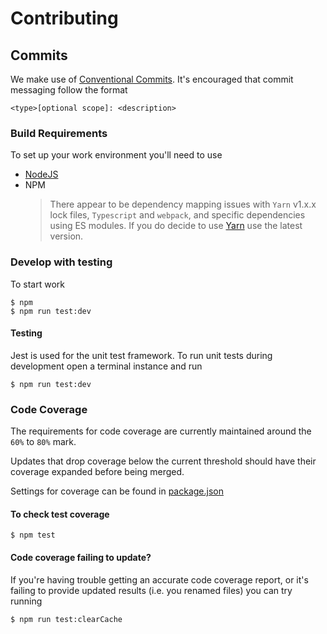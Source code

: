 # Contributing

## Commits
We make use of [Conventional Commits](https://www.conventionalcommits.org). It's encouraged that 
commit messaging follow the format
  ```
  <type>[optional scope]: <description>
  ```

### Build Requirements
To set up your work environment you'll need to use
 * [NodeJS](https://nodejs.org/)
 * NPM
   > There appear to be dependency mapping issues with `Yarn` v1.x.x lock files, `Typescript` and `webpack`, and specific dependencies
   > using ES modules. If you do decide to use [Yarn](https://yarnpkg.com) use the latest version.
    
### Develop with testing
To start work
  ```shell
  $ npm
  $ npm run test:dev
  ```

#### Testing
Jest is used for the unit test framework. To run unit tests during development open a terminal instance and run
  ```shell
  $ npm run test:dev
  ```

### Code Coverage
The requirements for code coverage are currently maintained around the `60%` to `80%` mark.

Updates that drop coverage below the current threshold should have their coverage expanded before being merged. 

Settings for coverage can be found in [package.json](./package.json)

#### To check test coverage
  ```shell
  $ npm test
  ```

#### Code coverage failing to update?
If you're having trouble getting an accurate code coverage report, or it's failing to provide updated results (i.e. you renamed files) you can try running
  ```
  $ npm run test:clearCache
  ```
